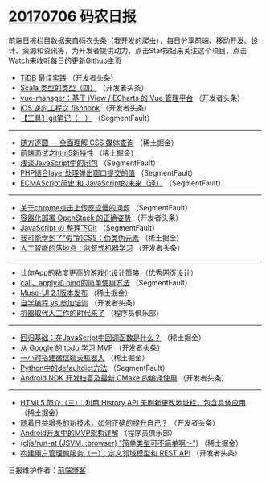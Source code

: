 # [20170706 码农日报](http://hao.caibaojian.com/date/2017/07/06)

[前端日报](http://caibaojian.com/c/news)栏目数据来自[码农头条](http://hao.caibaojian.com/)（我开发的爬虫），每日分享前端、移动开发、设计、资源和资讯等，为开发者提供动力，点击Star按钮来关注这个项目，点击Watch来收听每日的更新[Github主页](https://github.com/kujian/frontendDaily)
* [TiDB 最佳实践](http://hao.caibaojian.com/43648.html) （开发者头条）
* [Scala 类型的类型（四）](http://hao.caibaojian.com/43655.html) （开发者头条）
* [vue-manager：基于 iView / ECharts 的 Vue 管理平台](http://hao.caibaojian.com/43647.html) （开发者头条）
* [iOS 逆向工程之 fishhook](http://hao.caibaojian.com/43637.html) （开发者头条）
* [【工具】git笔记（一）](http://hao.caibaojian.com/43629.html) （SegmentFault）

***
* [随方逐圆 &#8212; 全面理解 CSS 媒体查询](http://hao.caibaojian.com/43591.html) （稀土掘金）
* [前端面试之htm5新特性](http://hao.caibaojian.com/43581.html) （稀土掘金）
* [浅谈JavaScript中的闭包](http://hao.caibaojian.com/43630.html) （SegmentFault）
* [PHP结合layer处理弹出窗口提交的值](http://hao.caibaojian.com/43620.html) （SegmentFault）
* [ECMAScript简史 和 JavaScript的未来（译）](http://hao.caibaojian.com/43621.html) （SegmentFault）

***
* [关于chrome点击上传反应慢的问题](http://hao.caibaojian.com/43622.html) （SegmentFault）
* [容器化部署 OpenStack 的正确姿势](http://hao.caibaojian.com/43654.html) （开发者头条）
* [JavaScript の 整理下Git](http://hao.caibaojian.com/43633.html) （SegmentFault）
* [我可能学到了“假”的CSS：伪类伪元素](http://hao.caibaojian.com/43595.html) （稀土掘金）
* [人工智能的落地点：监督式机器学习](http://hao.caibaojian.com/43644.html) （开发者头条）

***
* [让你App的粘度更高的游戏化设计策略](http://hao.caibaojian.com/43694.html) （优秀网页设计）
* [call、apply和 bind的简单使用方法](http://hao.caibaojian.com/43623.html) （SegmentFault）
* [Muse-UI 2.1版本发布](http://hao.caibaojian.com/43585.html) （稀土掘金）
* [自学编程 vs 参加培训](http://hao.caibaojian.com/43634.html) （开发者头条）
* [机器取代人工作的时代来了](http://hao.caibaojian.com/43684.html) （程序员俱乐部）

***
* [回归基础：在JavaScript中回调函数是什么？](http://hao.caibaojian.com/43596.html) （稀土掘金）
* [从 Google 的 todo 学习 MVP](http://hao.caibaojian.com/43645.html) （开发者头条）
* [一小时搭建微信聊天机器人](http://hao.caibaojian.com/43695.html) （稀土掘金）
* [Python中的defaultdict方法](http://hao.caibaojian.com/43624.html) （SegmentFault）
* [Android NDK 开发扫盲及最新 CMake 的编译使用](http://hao.caibaojian.com/43656.html) （开发者头条）

***
* [HTML5 简介（三）：利用 History API 无刷新更改地址栏，包含具体应用](http://hao.caibaojian.com/43586.html) （稀土掘金）
* [随着日益增多的新技术，如何正确的提升自己？](http://hao.caibaojian.com/43635.html) （开发者头条）
* [Android开发中的MVP架构详解](http://hao.caibaojian.com/43685.html) （程序员俱乐部）
* [(cljs/run-at (JSVM. :browser) &quot;简单类型可不简单啊～&quot;)](http://hao.caibaojian.com/43597.html) （稀土掘金）
* [构建用户管理微服务（一）：定义领域模型和 REST API](http://hao.caibaojian.com/43646.html) （开发者头条）

日报维护作者：[前端博客](http://caibaojian.com/) 